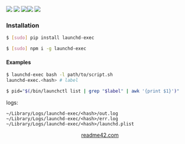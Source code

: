 <!--
https://readme42.com
-->



[![](https://img.shields.io/badge/OS-Unix-blue.svg?longCache=True)]()
[![](https://img.shields.io/pypi/v/launchd-exec.svg?maxAge=3600)](https://pypi.org/project/launchd-exec/)
[![](https://img.shields.io/npm/v/launchd-exec.svg?maxAge=3600)](https://www.npmjs.com/package/launchd-exec)[![](https://img.shields.io/badge/License-Unlicense-blue.svg?longCache=True)](https://unlicense.org/)
[![](https://github.com/andrewp-as-is/launchd-exec/workflows/tests42/badge.svg)](https://github.com/andrewp-as-is/launchd-exec/actions)

### Installation
```bash
$ [sudo] pip install launchd-exec
```

```bash
$ [sudo] npm i -g launchd-exec
```

#### Examples
```bash
$ launchd-exec bash -l path/to/script.sh
launchd-exec.<hash> # label

$ pid="$(/bin/launchctl list | grep "$label" | awk '{print $1}')"
```

logs:
```
~/Library/Logs/launchd-exec/<hash>/out.log
~/Library/Logs/launchd-exec/<hash>/err.log
~/Library/Logs/launchd-exec/<hash>/launchd.plist
```

<p align="center">
    <a href="https://readme42.com/">readme42.com</a>
</p>